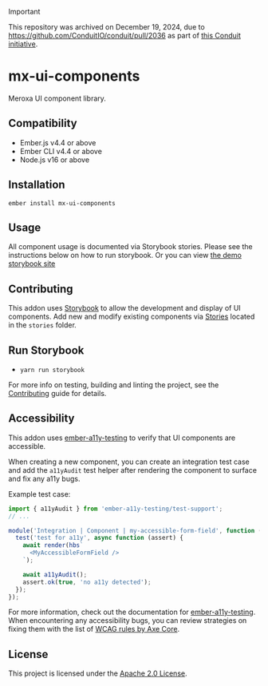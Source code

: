 > [!IMPORTANT]  
> This repository was archived on December 19, 2024, due to https://github.com/ConduitIO/conduit/pull/2036 as part of [this Conduit initiative]([url](https://github.com/ConduitIO/conduit/issues/1911)).

# mx-ui-components

Meroxa UI component library.

## Compatibility

* Ember.js v4.4 or above
* Ember CLI v4.4 or above
* Node.js v16 or above


## Installation

```
ember install mx-ui-components
```

## Usage

All component usage is documented via Storybook stories. Please see the instructions below on how to run storybook.
Or you can view [the demo storybook site](https://6109b9596e1c1300390c39c5-gbnmeyicen.chromatic.com/?path=/story/fonts--font-sizes)

## Contributing

This addon uses [Storybook](https://storybook.js.org/) to allow the development
and display of UI components. Add new and modify existing components via
[Stories](https://storybook.js.org/docs/react/get-started/whats-a-story)
located in the `stories` folder.

## Run Storybook

- `yarn run storybook`

For more info on testing, building and linting the project,
see the [Contributing](CONTRIBUTING.md) guide for details.

## Accessibility

This addon uses [ember-a11y-testing](https://emberobserver.com/addons/ember-a11y-testing)
to verify that UI components are accessible.

When creating a new component, you can create an integration test case and
add the `a11yAudit` test helper after rendering the component to surface
and fix any a11y bugs.

Example test case:

```javascript
import { a11yAudit } from 'ember-a11y-testing/test-support';
// ...

module('Integration | Component | my-accessible-form-field', function (hooks) {
  test('test for a11y', async function (assert) {
    await render(hbs`
      <MyAccessibleFormField />
    `);

    await a11yAudit();
    assert.ok(true, 'no a11y detected');
  });
});
```

For more information, check out the documentation for [ember-a11y-testing](https://github.com/ember-a11y/ember-a11y-testing#ember-a11y-testing).
When encountering any accessibility bugs, you can review strategies on fixing
them with the list of [WCAG rules by Axe Core](https://github.com/dequelabs/axe-core/blob/develop/doc/rule-descriptions.md).

## License

This project is licensed under the [Apache 2.0 License](LICENSE).
